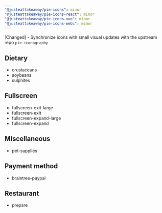 ```yaml
---
"@justeattakeaway/pie-icons": minor
"@justeattakeaway/pie-icons-react": minor
"@justeattakeaway/pie-icons-vue": minor
"@justeattakeaway/pie-icons-webc": minor
---
```


[Changed] - Synchronize icons with small visual updates with the upstream repo `pie-iconography`

## Dietary
- crustaceans
- soybeans
- sulphites

## Fullscreen
- fullscreen-exit-large
- fullscreen-exit
- fullscreen-expand-large
- fullscreen-expand

## Miscellaneous
- pet-supplies

## Payment method
- braintree-paypal

## Restaurant
- prepare
